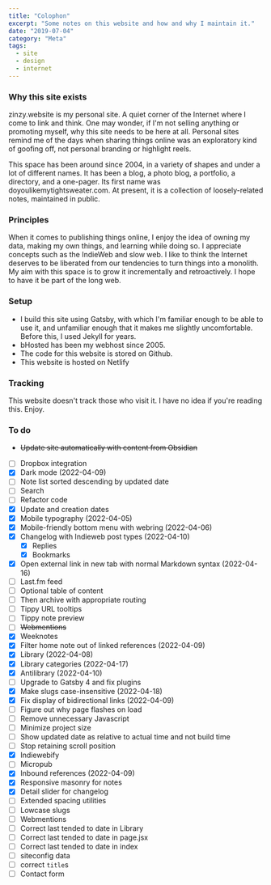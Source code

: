 ```yaml
---
title: "Colophon"
excerpt: "Some notes on this website and how and why I maintain it."
date: "2019-07-04"
category: "Meta"
tags:
  - site
  - design
  - internet 
---
```

### Why this site exists
zinzy.website is my personal site. A quiet corner of the Internet where I come to link and think. One may wonder, if I'm not selling anything or promoting myself, why this site needs to be here at all. Personal sites remind me of the days when sharing things online was an exploratory kind of goofing off, not personal branding or highlight reels.

This space has been around since 2004, in a variety of shapes and under a lot of different names. It has been a blog, a photo blog, a portfolio, a directory, and a one-pager. Its first name was doyoulikemytightsweater.com. At present, it is a collection of loosely-related notes, maintained in public. 

### Principles
When it comes to publishing things online, I enjoy the idea of owning my data, making my own things, and learning while doing so. I appreciate concepts such as the IndieWeb and slow web. I like to think the Internet deserves to be liberated from our tendencies to turn things into a monolith. My aim with this space is to grow it incrementally and retroactively. I hope to have it be part of the long web.

### Setup
- I build this site using Gatsby, with which I'm familiar enough to be able to use it, and unfamiliar enough that it makes me slightly uncomfortable. Before this, I used Jekyll for years.
- bHosted has been my webhost since 2005.
- The code for this website is stored on Github.
- This website is hosted on Netlify

### Tracking
This website doesn't track those who visit it. I have no idea if you're reading this. Enjoy.

### To do
- ~~Update site automatically with content from Obsidian~~
- [ ] Dropbox integration
- [x] Dark mode (2022-04-09)
- [ ] Note list sorted descending by updated date
- [ ] Search
- [ ] Refactor code
- [x] Update and creation dates
- [x] Mobile typography (2022-04-05)
- [x] Mobile-friendly bottom menu with webring (2022-04-06)
- [x] Changelog with Indieweb post types (2022-04-10)
  - [x] Replies
  - [x] Bookmarks
- [x] Open external link in new tab with normal Markdown syntax (2022-04-16)
- [ ] Last.fm feed
- [ ] Optional table of content
- [ ] Then archive with appropriate routing
- [ ] Tippy URL tooltips
- [ ] Tippy note preview 
- [ ] ~~Webmentions~~
- [x] Weeknotes
- [x] Filter home note out of linked references (2022-04-09)
- [x] Library (2022-04-08)
- [x] Library categories (2022-04-17)
- [x] Antilibrary (2022-04-10)
- [ ] Upgrade to Gatsby 4 and fix plugins
- [x] Make slugs case-insensitive (2022-04-18)
- [x] Fix display of bidirectional links (2022-04-09)
- [ ] Figure out why page flashes on load
- [ ] Remove unnecessary Javascript
- [ ] Minimize project size
- [ ] Show updated date as relative to actual time and not build time
- [ ] Stop retaining scroll position
- [x] Indiewebify
- [ ] Micropub
- [x] Inbound references (2022-04-09)
- [x] Responsive masonry for notes
- [x] Detail slider for changelog
- [ ] Extended spacing utilities
- [ ] Lowcase slugs
- [ ] Webmentions
- [ ] Correct last tended to date in Library
- [ ] Correct last tended to date in page.jsx
- [ ] Correct last tended to date in index
- [ ] siteconfig data
- [ ] correct `title`s 
- [ ] Contact form